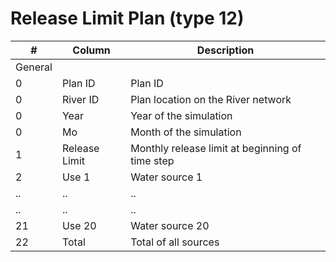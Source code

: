 # Release Limit Plan (type 12) #

| #      		| Column            | Description 	|
| ------------	| ----------------	| -----------	| 
| General | | |                                               
| 0      		| Plan ID           | Plan ID 
| 0      		| River ID          | Plan location on the River network
| 0      		| Year              | Year of the simulation
| 0      		| Mo                | Month of the simulation    
| 1      		| Release Limit     | Monthly release limit at beginning of time step
| 2      		| Use 1             | Water source 1
| ..	 		| ..		 	  	| ..
| ..	 		| ..		   		| ..
| 21     		| Use 20            | Water source 20
| 22     		| Total             | Total of all sources
